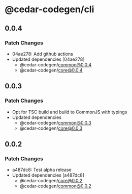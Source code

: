 # @cedar-codegen/cli

## 0.0.4

### Patch Changes

- 04ae278: Add github actions
- Updated dependencies [04ae278]
  - @cedar-codegen/common@0.0.4
  - @cedar-codegen/core@0.0.4

## 0.0.3

### Patch Changes

- Opt for TSC build and build to CommonJS with typings
- Updated dependencies
  - @cedar-codegen/common@0.0.3
  - @cedar-codegen/core@0.0.3

## 0.0.2

### Patch Changes

- a487dc8: Test alpha release
- Updated dependencies [a487dc8]
  - @cedar-codegen/core@0.0.2
  - @cedar-codegen/common@0.0.2
